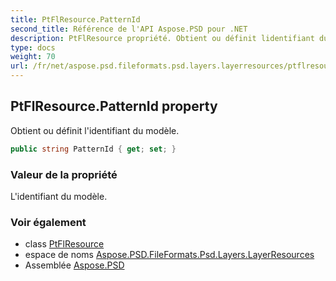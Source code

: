 ```yaml
---
title: PtFlResource.PatternId
second_title: Référence de l'API Aspose.PSD pour .NET
description: PtFlResource propriété. Obtient ou définit lidentifiant du modèle.
type: docs
weight: 70
url: /fr/net/aspose.psd.fileformats.psd.layers.layerresources/ptflresource/patternid/
---
```

## PtFlResource.PatternId property

Obtient ou définit l'identifiant du modèle.

```csharp
public string PatternId { get; set; }
```

### Valeur de la propriété

L'identifiant du modèle.

### Voir également

* class [PtFlResource](../)
* espace de noms [Aspose.PSD.FileFormats.Psd.Layers.LayerResources](../../ptflresource/)
* Assemblée [Aspose.PSD](../../../)


